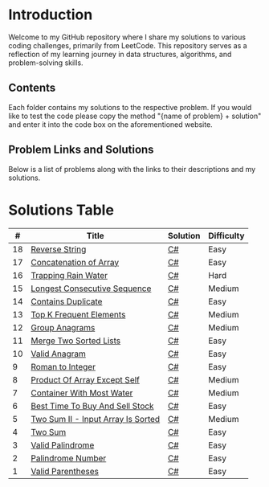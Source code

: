 # **Introduction**

Welcome to my GitHub repository where I share my solutions to various coding challenges, primarily from LeetCode. This repository serves as a reflection of my learning journey in data structures, algorithms, and problem-solving skills.

## **Contents**

Each folder contains my solutions to the respective problem. If you would like to test the code please copy the method "{name of problem} + solution" and enter it into the code box on the aforementioned website.

## **Problem Links and Solutions**

Below is a list of problems along with the links to their descriptions and my solutions.



Solutions Table
========
| # | Title | Solution | Difficulty |
|---| ----- | -------- | ---------- |
|18| [Reverse String](https://leetcode.com/problems/reverse-string/)| [C#](./ClassLibraryLeetCode/ReverseString.cs) |Easy|
|17| [Concatenation of Array](https://leetcode.com/problems/concatenation-of-array/description//)| [C#](./ClassLibraryLeetCode/ConcatenationOfArray.cs) |Easy|
|16| [Trapping Rain Water](https://leetcode.com/problems/trapping-rain-water/)| [C#](./ClassLibraryLeetCode/TrappingRainWater.cs) |Hard|
|15| [Longest Consecutive Sequence](https://leetcode.com/problems/longest-consecutive-sequence/)| [C#](./ClassLibraryLeetCode/LongestConsecutiveSequence.cs) |Medium|
|14| [Contains Duplicate](https://leetcode.com/problems/contains-duplicate/)| [C#](./ClassLibraryLeetCode/ContainsDuplicates.cs) |Easy|
|13| [Top K Frequent Elements](https://leetcode.com/problems/top-k-frequent-elements/)| [C#](./ClassLibraryLeetCode/TopKFrequentElements.cs) |Medium|
|12| [Group Anagrams](https://leetcode.com/problems/group-anagrams/)| [C#](./ClassLibraryLeetCode/GroupAnagrams.cs) |Medium|
|11| [Merge Two Sorted Lists](https://leetcode.com/problems/merge-two-sorted-lists/)| [C#](./ClassLibraryLeetCode/MergeTwoSortedLists.cs) |Easy|
|10| [Valid Anagram](https://leetcode.com/problems/valid-anagram/)| [C#](./ClassLibraryLeetCode/ValidAnagram.cs) |Easy|
|9| [Roman to Integer](https://leetcode.com/problems/roman-to-integer)| [C#](./ClassLibraryLeetCode/RomanToInteger.cs) |Easy|
|8| [Product Of Array Except Self](https://leetcode.com/problems/product-of-array-except-self/)| [C#](./ClassLibraryLeetCode/ProductOfArrayExeptSelf.cs) |Medium|
|7| [Container With Most Water](https://leetcode.com/problems/container-with-most-water)| [C#](./ClassLibraryLeetCode/ContainerWithMostWater.cs) |Medium|
|6| [Best Time To Buy And Sell Stock](https://leetcode.com/problems/best-time-to-buy-and-sell-stock/)| [C#](./ClassLibraryLeetCode/BestTimeToBuyAndSellStock.cs) |Easy|
|5| [Two Sum II - Input Array Is Sorted](https://leetcode.com/problems/two-sum-ii-input-array-is-sorted)| [C#](./ClassLibraryLeetCode/TwoSumII.cs) |Medium|
|4| [Two Sum](https://leetcode.com/problems/two-sum)| [C#](./ClassLibraryLeetCode/TwoSumSolution.cs) |Easy|
|3| [Valid Palindrome](https://leetcode.com/problems/valid-palindrome/)| [C#](./ClassLibraryLeetCode/ValidPalindrome.cs) |Easy|
|2| [Palindrome Number](https://leetcode.com/problems/palindrome-number/)| [C#](./ClassLibraryLeetCode/PalindromeNumber.cs) |Easy|
|1| [Valid Parentheses](https://leetcode.com/problems/valid-parentheses/)| [C#](./ClassLibraryLeetCode/ValidParentheses.cs) |Easy|
